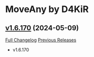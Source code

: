 # MoveAny by D4KiR

## [v1.6.170](https://github.com/d4kir92/MoveAny/tree/v1.6.170) (2024-05-09)
[Full Changelog](https://github.com/d4kir92/MoveAny/compare/v1.6.169...v1.6.170) [Previous Releases](https://github.com/d4kir92/MoveAny/releases)

- v1.6.170  
